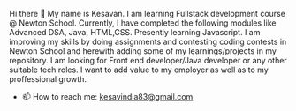  Hi there 👋
 My name is Kesavan. I am learning Fullstack development course @ Newton School. Currently, I have completed the following modules like 
 Advanced DSA, Java, HTML,CSS. Presently learning Javascript. I am improving my skills by doing assignments and contesting coding contests in Newton School 
 and herewith adding some of my learnings/projects in my repository. I am looking for Front end developer/Java developer or any other suitable tech roles.
 I want to add value to my employer as well as to my proffessional growth.
- 📫 How to reach me: kesavindia83@gmail.com


